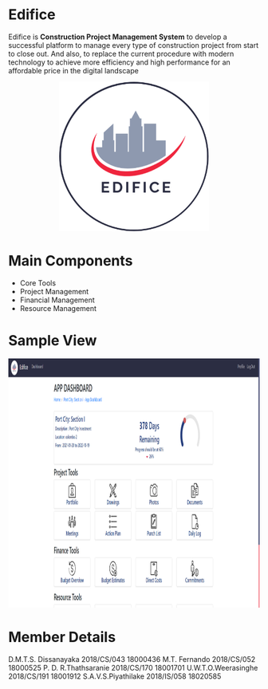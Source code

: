 # Edifice
Edifice is **Construction Project Management System** to develop a successful platform to manage every type of construction project from start to close
out. And also, to replace the current procedure with modern technology to achieve more efficiency
and high performance for an affordable price in the digital landscape

<p align="center">
  <img width="300" height="300" src="https://github.com/MOSVR/Edifice/blob/main/Bordered_Edifice.png">
</p>

# Main Components

* Core Tools
* Project Management
* Financial Management
* Resource Management

# Sample View

<p align="center">
  <img width="1000" height="500" src="https://github.com/MOSVR/Edifice/blob/main/edifice_dash.png">
</p>

# Member Details

D.M.T.S. Dissanayaka 2018/CS/043 18000436 
M.T. Fernando 2018/CS/052 18000525
P. D. R.Thathsaranie 2018/CS/170 18001701 
U.W.T.O.Weerasinghe 2018/CS/191 18001912
S.A.V.S.Piyathilake 2018/IS/058 18020585
